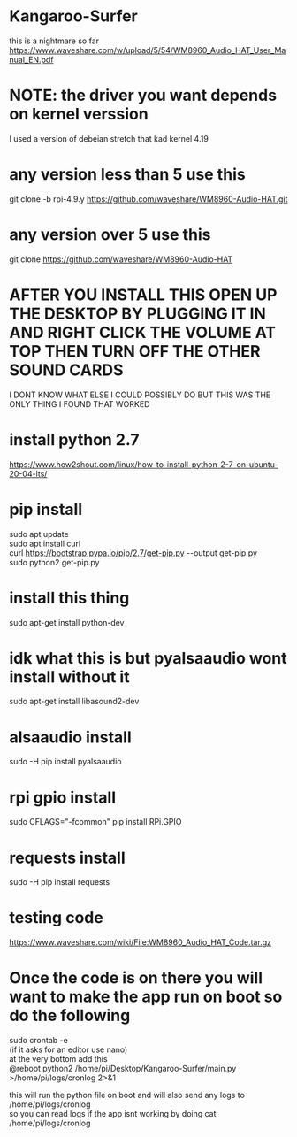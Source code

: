 # Kangaroo-Surfer
this is a nightmare so far
https://www.waveshare.com/w/upload/5/54/WM8960_Audio_HAT_User_Manual_EN.pdf
# NOTE: the driver you want depends on kernel verssion
I used a version of debeian stretch that kad kernel 4.19

# any version less than 5 use this
git clone -b rpi-4.9.y https://github.com/waveshare/WM8960-Audio-HAT.git
# any version over 5 use this
git clone https://github.com/waveshare/WM8960-Audio-HAT

# AFTER YOU INSTALL THIS OPEN UP THE DESKTOP BY PLUGGING IT IN AND RIGHT CLICK THE VOLUME AT TOP THEN TURN OFF THE OTHER SOUND CARDS
I DONT KNOW WHAT ELSE I COULD POSSIBLY DO BUT THIS WAS THE ONLY THING I FOUND THAT WORKED

# install python 2.7
https://www.how2shout.com/linux/how-to-install-python-2-7-on-ubuntu-20-04-lts/

# pip install
sudo apt update \
sudo apt install curl \
curl https://bootstrap.pypa.io/pip/2.7/get-pip.py --output get-pip.py\
sudo python2 get-pip.py 

# install this thing
sudo apt-get install python-dev

# idk what this is but pyalsaaudio wont install without it
sudo apt-get install libasound2-dev

# alsaaudio install
sudo -H pip install pyalsaaudio

# rpi gpio install
sudo CFLAGS="-fcommon" pip install RPi.GPIO

# requests install
sudo -H pip install requests

# testing code 
https://www.waveshare.com/wiki/File:WM8960_Audio_HAT_Code.tar.gz

# Once the code is on there you will want to make the app run on boot so do the following
sudo crontab -e \
(if it asks for an editor use nano) \
at the very bottom add this \
@reboot python2 /home/pi/Desktop/Kangaroo-Surfer/main.py >/home/pi/logs/cronlog 2>&1 

this will run the python file on boot and will also send any logs to /home/pi/logs/cronlog \
so you can read logs if the app isnt working by doing cat /home/pi/logs/cronlog
